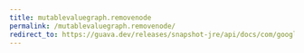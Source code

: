 ```yaml
---
title: mutablevaluegraph.removenode
permalink: /mutablevaluegraph.removenode/
redirect_to: https://guava.dev/releases/snapshot-jre/api/docs/com/google/common/graph/MutableValueGraph.html#removeNode-N-
---
```


